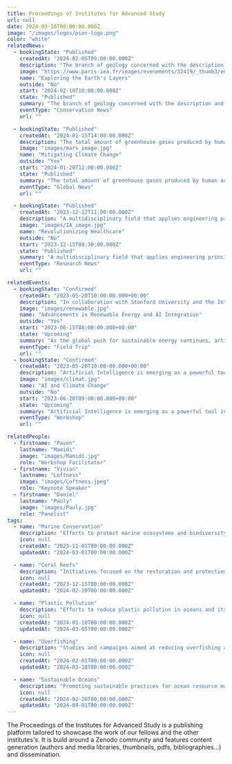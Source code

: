 ```yaml
---
title: Proceedings of Institutes for Advanced Study
url: null
date: 2024-03-18T00:00:00.000Z
image: "/images/logos/pias-logo.png"
color: "white"
relatedNews:
  - bookingState: "Published"
    createdAt: "2024-02-05T09:00:00.000Z"
    description: "The branch of geology concerned with the description and classification of rocks."
    image: "https://www.paris-iea.fr/images/evenements/32419/_thumb3/emily-morter-8xaa0f9yqne-unsplash.jpg"
    name: "Exploring the Earth's Layers"
    outside: "No"
    start: "2024-02-10T10:00:00.000Z"
    state: "Published"
    summary: "The branch of geology concerned with the description and classification of rocks."
    eventType: "Conservation News"
    url: ""

  - bookingState: "Published"
    createdAt: "2024-01-15T14:00:00.000Z"
    description: "The total amount of greenhouse gases produced by human activities, measured in carbon dioxide equivalents"
    image: "images/mars_image.jpg"
    name: "Mitigating Climate Change"
    outside: "Yes"
    start: "2024-01-20T12:00:00.000Z"
    state: "Published"
    summary: "The total amount of greenhouse gases produced by human activities, measured in carbon dioxide equivalents"
    eventType: "Global News"
    url: ""

  - bookingState: "Published"
    createdAt: "2023-12-12T11:00:00.000Z"
    description: "A multidisciplinary field that applies engineering principles to medicine and biology for healthcare purposes"
    image: "images/IA_image.jpg"
    name: "Revolutionizing Healthcare"
    outside: "No"
    start: "2023-12-15T09:30:00.000Z"
    state: "Published"
    summary: "A multidisciplinary field that applies engineering principles to medicine and biology for healthcare purposes"
    eventType: "Research News"
    url: ""

relatedEvents:
  - bookingState: "Confirmed"
    createdAt: "2023-05-20T10:00:00.000+00:00"
    description: "In collaboration with Stanford University and the International Energy Agency"
    image: "images/renewable.jpg"
    name: "Advancements in Renewable Energy and AI Integration"
    outside: "Yes"
    start: "2023-06-15T08:00:00.000+00:00"
    state: "Upcoming"
    summary: "As the global push for sustainable energy continues, artificial intelligence is playing a pivotal role in optimizing renewable energy systems"
    eventType: "Field Trip"
    url: ""
  - bookingState: "Confirmed"
    createdAt: "2023-05-20T10:00:00.000+00:00"
    description: "Artificial Intelligence is emerging as a powerful tool in the fight against climate change"
    image: "images/climat.jpg"
    name: "AI and Climate Change"
    outside: "No"
    start: "2023-06-20T09:00:00.000+00:00"
    state: "Upcoming"
    summary: "Artificial Intelligence is emerging as a powerful tool in the fight against climate change"
    eventType: "Workshop"
    url: ""

relatedPeople:
  - firstname: "Paven"
    lastname: "Mamidi"
    image: "images/Mamidi.jpg"
    role: "Workshop Facilitator"
  - firstname: "Vivian"
    lastname: "Loftness"
    image: "images/Loftness.jpeg"
    role: "Keynote Speaker"
  - firstname: "Daniel"
    lastname: "Pauly"
    image: "images/Pauly.jpg"
    role: "Panelist"
tags:
  - name: "Marine Conservation"
    description: "Efforts to protect marine ecosystems and biodiversity."
    icon: null
    createdAt: "2023-11-01T00:00:00.000Z"
    updatedAt: "2024-03-01T00:00:00.000Z"

  - name: "Coral Reefs"
    description: "Initiatives focused on the restoration and protection of coral reef ecosystems."
    icon: null
    createdAt: "2023-12-15T00:00:00.000Z"
    updatedAt: "2024-02-20T00:00:00.000Z"

  - name: "Plastic Pollution"
    description: "Efforts to reduce plastic pollution in oceans and its impact on marine life."
    icon: null
    createdAt: "2024-01-10T00:00:00.000Z"
    updatedAt: "2024-03-05T00:00:00.000Z"

  - name: "Overfishing"
    description: "Studies and campaigns aimed at reducing overfishing and preserving marine biodiversity."
    icon: null
    createdAt: "2024-02-01T00:00:00.000Z"
    updatedAt: "2024-03-18T00:00:00.000Z"

  - name: "Sustainable Oceans"
    description: "Promoting sustainable practices for ocean resource management."
    icon: null
    createdAt: "2024-02-20T00:00:00.000Z"
    updatedAt: "2024-04-01T00:00:00.000Z"
---
```

The Proceedings of the Institutes for Advanced Study is a publishing platform tailored to showcase the work of our fellows and the other institutes's. It is build around a Zenodo community and features content generation (authors and media libraries, thumbnails, pdfs, bibliographies...) and dissemination.
